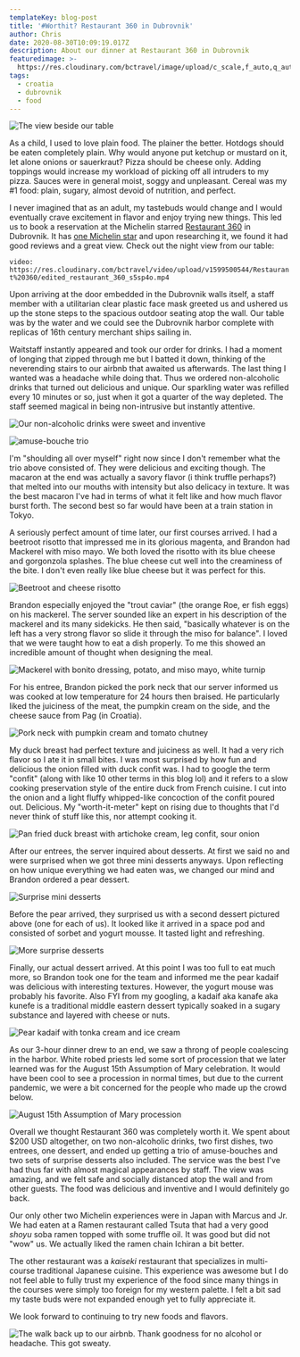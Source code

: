 ```yaml
---
templateKey: blog-post
title: '#Worthit? Restaurant 360 in Dubrovnik'
author: Chris
date: 2020-08-30T10:09:19.017Z
description: About our dinner at Restaurant 360 in Dubrovnik
featuredimage: >-
  https://res.cloudinary.com/bctravel/image/upload/c_scale,f_auto,q_auto,w_1080/v1598782375/Restaurant%20360/IMG_20200815_183454_nzzywe.jpg
tags:
  - croatia
  - dubrovnik
  - food
---
```

![The view beside our table](https://res.cloudinary.com/bctravel/image/upload/c_scale,f_auto,q_auto,w_1080/v1598782375/Restaurant%20360/IMG_20200815_183454_nzzywe.jpg "The view beside our table ")

As a child, I used to love plain food. The plainer the better. Hotdogs should be eaten completely plain. Why would anyone put ketchup or mustard on it, let alone onions or sauerkraut? Pizza should be cheese only. Adding toppings would increase my workload of picking off all intruders to my pizza. Sauces were in general moist, soggy and unpleasant. Cereal was my #1 food: plain, sugary, almost devoid of nutrition, and perfect.

I never imagined that as an adult, my tastebuds would change and I would eventually crave excitement in flavor and enjoy trying new things. This led us to book a reservation at the Michelin starred [Restaurant 360](https://www.tripadvisor.com/Restaurant_Review-g295371-d3165278-Reviews-Restaurant_360-Dubrovnik_Dubrovnik_Neretva_County_Dalmatia.html) in Dubrovnik. It has [one Michelin star](https://www.ice.edu/blog/michelin-stars) and upon researching it, we found it had good reviews and a great view. Check out the night view from our table:

`video: https://res.cloudinary.com/bctravel/video/upload/v1599500544/Restaurant%20360/edited_restaurant_360_s5sp4o.mp4`

Upon arriving at the door embedded in the Dubrovnik walls itself, a staff member with a utilitarian clear plastic face mask greeted us and ushered us up the stone steps to the spacious outdoor seating atop the wall. Our table was by the water and we could see the Dubrovnik harbor complete with replicas of 16th century merchant ships sailing in.

Waitstaff instantly appeared and took our order for drinks. I had a moment of longing that zipped through me but I batted it down, thinking of the neverending stairs to our airbnb that awaited us afterwards. The last thing I wanted was a headache while doing that. Thus we ordered non-alcoholic drinks that turned out delicious and unique. Our sparkling water was refilled every 10 minutes or so, just when it got a quarter of the way depleted. The staff seemed magical in being non-intrusive but instantly attentive.

![Our non-alcoholic drinks were sweet and inventive](https://res.cloudinary.com/bctravel/image/upload/c_scale,f_auto,q_auto,w_1080/v1598782416/Restaurant%20360/IMG_20200815_184031_qtq17w.jpg "Our non-alcoholic drinks were sweet and inventive")

![](https://res.cloudinary.com/bctravel/image/upload/c_scale,f_auto,q_auto,w_1080/v1598782410/Restaurant%20360/IMG_20200815_184703_cowxwz.jpg "amuse-bouche trio")

I'm "shoulding all over myself" right now since I don't remember what the trio above consisted of. They were delicious and exciting though. The macaron at the end was actually a savory flavor (i think truffle perhaps?) that melted into our mouths with intensity but also delicacy in texture. It was the best macaron I've had in terms of what it felt like and how much flavor burst forth. The second best so far would have been at a train station in Tokyo.

A seriously perfect amount of time later, our first courses arrived. I had a beetroot risotto that impressed me in its glorious magenta, and Brandon had Mackerel with miso mayo. We both loved the risotto with its blue cheese and gorgonzola splashes. The blue cheese cut well into the creaminess of the bite. I don't even really like blue cheese but it was perfect for this. 

![Beetroot and cheese risotto](https://res.cloudinary.com/bctravel/image/upload/c_scale,f_auto,q_auto,w_1080/v1598782415/Restaurant%20360/IMG_20200815_190030_bemwcc.jpg "Beetroot and cheese risotto")

Brandon especially enjoyed the "trout caviar" (the orange Roe, er fish eggs) on his mackerel. The server sounded like an expert in his description of the mackerel and its many sidekicks. He then said, "basically whatever is on the left has a very strong flavor so slide it through the miso for balance". I loved that we were taught how to eat a dish properly. To me this showed an incredible amount of thought when designing the meal.

![Mackerel with bonito dressing, potato, and miso mayo, white turnip](https://res.cloudinary.com/bctravel/image/upload/c_scale,f_auto,q_auto,w_1080/v1598782422/Restaurant%20360/IMG_20200815_190045-01_bi4vjh.jpg "Mackerel with bonito dressing, potato, and miso mayo, white turnip")

For his entree, Brandon picked the pork neck that our server informed us was cooked at low temperature for 24 hours then braised. He particularly liked the juiciness of the meat, the pumpkin cream on the side, and the cheese sauce from Pag (in Croatia).

![Pork neck with pumpkin cream and tomato chutney](https://res.cloudinary.com/bctravel/image/upload/c_scale,f_auto,q_auto,w_1080/v1598782418/Restaurant%20360/IMG_20200815_194016_zshgxm.jpg "Pork neck with pumpkin cream and tomato chutney")

My duck breast had perfect texture and juiciness as well. It had a very rich flavor so I ate it in small bites. I was most surprised by how fun and delicious the onion filled with duck confit was. I had to google the term "confit" (along with like 10 other terms in this blog lol) and it refers to a slow cooking preservation style of the entire duck from French cuisine. I cut into the onion and a light fluffy whipped-like concoction of the confit poured out. Delicious. My "worth-it-meter" kept on rising due to thoughts that I'd never think of stuff like this, nor attempt cooking it.

![](https://res.cloudinary.com/bctravel/image/upload/c_scale,f_auto,q_auto,w_1080/v1598782407/Restaurant%20360/IMG_20200815_193948_lgbgxr.jpg "Pan fried duck breast with artichoke cream, leg confit, sour onion")

After our entrees, the server inquired about desserts. At first we said no and were surprised when we got three mini desserts anyways. Upon reflecting on how unique everything we had eaten was, we changed our mind and Brandon ordered a pear dessert.

![](https://res.cloudinary.com/bctravel/image/upload/c_scale,f_auto,q_auto,w_1080/v1598782440/Restaurant%20360/IMG_20200815_201237_mpguwz.jpg "Surprise mini desserts")

Before the pear arrived, they surprised us with a second dessert pictured above (one for each of us). It looked like it arrived in a space pod and consisted of sorbet and yogurt mousse. It tasted light and refreshing. 

![](https://res.cloudinary.com/bctravel/image/upload/c_scale,f_auto,q_auto,w_1080/v1598782437/Restaurant%20360/IMG_20200815_203056_nkm44g.jpg "More surprise desserts")

Finally, our actual dessert arrived. At this point I was too full to eat much more, so Brandon took one for the team and informed me the pear kadaif was delicious with interesting textures. However, the yogurt mouse was probably his favorite. Also FYI from my googling, a kadaif aka kanafe aka kunefe is a traditional middle eastern dessert typically soaked in a sugary substance and layered with cheese or nuts.

![](https://res.cloudinary.com/bctravel/image/upload/c_scale,f_auto,q_auto,w_1080/v1598782426/Restaurant%20360/IMG_20200815_203719_ixnv6t.jpg "Pear kadaif with tonka cream and ice cream")

As our 3-hour dinner drew to an end, we saw a throng of people coalescing in the harbor. White robed priests led some sort of procession that we later learned was for the August 15th Assumption of Mary celebration. It would have been cool to see a procession in normal times, but due to the current pandemic, we were a bit concerned for the people who made up the crowd below. 

![](https://res.cloudinary.com/bctravel/image/upload/c_scale,f_auto,q_auto,w_1080/v1598782440/Restaurant%20360/IMG_20200815_203805_dv30j5.jpg "August 15th Assumption of Mary procession")

Overall we thought Restaurant 360 was completely worth it. We spent about $200 USD altogether, on two non-alcoholic drinks, two first dishes, two entrees, one dessert, and ended up getting a trio of amuse-bouches and two sets of surprise desserts also included. The service was the best I've had thus far with almost magical appearances by staff. The view was amazing, and we felt safe and socially distanced atop the wall and from other guests. The food was delicious and inventive and I would definitely go back.

Our only other two Michelin experiences were in Japan with Marcus and Jr. We had eaten at a Ramen restaurant called Tsuta that had a very good *shoyu* soba ramen topped with some truffle oil. It was good but did not "wow" us. We actually liked the ramen chain Ichiran a bit better.

The other restaurant was a *kaiseki* restaurant that specializes in multi-course traditional Japanese cuisine. This experience was awesome but I do not feel able to fully trust my experience of the food since many things in the courses were simply too foreign for my western palette. I felt a bit sad my taste buds were not expanded enough yet to fully appreciate it.

We look forward to continuing to try new foods and flavors.

![](https://res.cloudinary.com/bctravel/image/upload/c_scale,f_auto,q_auto,w_1080/v1598793212/Restaurant%20360/IMG_20200813_204416_ujrhnv.jpg "The walk back up to our airbnb. Thank goodness for no alcohol or headache. This got sweaty.")
